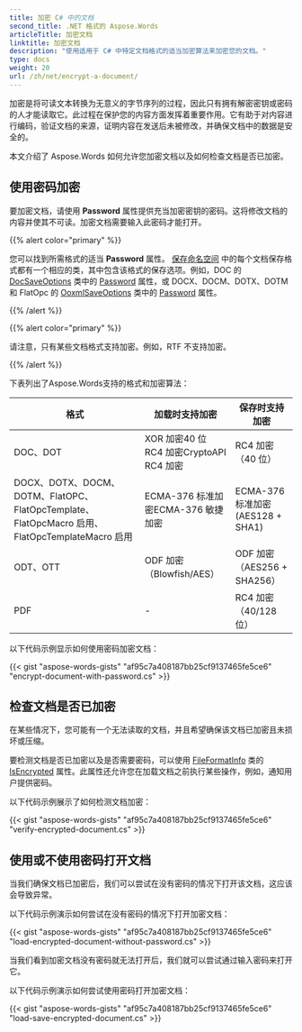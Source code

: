 ```yaml
---
title: 加密 C# 中的文档
second_title: .NET 格式的 Aspose.Words
articleTitle: 加密文档
linktitle: 加密文档
description: "使用适用于 C# 中特定文档格式的适当加密算法来加密您的文档。"
type: docs
weight: 20
url: /zh/net/encrypt-a-document/
---
```


加密是将可读文本转换为无意义的字节序列的过程，因此只有拥有解密密钥或密码的人才能读取它。此过程在保护您的内容方面发挥着重要作用。它有助于对内容进行编码，验证文档的来源，证明内容在发送后未被修改，并确保文档中的数据是安全的。

本文介绍了 Aspose.Words 如何允许您加密文档以及如何检查文档是否已加密。

## 使用密码加密

要加密文档，请使用 **Password** 属性提供充当加密密钥的密码。这将修改文档的内容并使其不可读。加密文档需要输入此密码才能打开。

{{% alert color="primary" %}}

您可以找到所需格式的适当 **Password** 属性。 [保存命名空间](https://reference.aspose.com/words/net/aspose.words.saving/) 中的每个文档保存格式都有一个相应的类，其中包含该格式的保存选项。例如，DOC 的 [DocSaveOptions](https://reference.aspose.com/words/net/aspose.words.saving/docsaveoptions/) 类中的 [Password](https://reference.aspose.com/words/net/aspose.words.saving/docsaveoptions/password/) 属性，或 DOCX、DOCM、DOTX、DOTM 和 FlatOpc 的 [OoxmlSaveOptions](https://reference.aspose.com/words/net/aspose.words.saving/ooxmlsaveoptions/) 类中的 [Password](https://reference.aspose.com/words/net/aspose.words.saving/ooxmlsaveoptions/password/) 属性。

{{% /alert %}}

{{% alert color="primary" %}}

请注意，只有某些文档格式支持加密。例如，RTF 不支持加密。

{{% /alert %}}

下表列出了Aspose.Words支持的格式和加密算法：

| 格式 |  加载时支持加密 |  保存时支持加密 |
|  ------------------------------------------------------------  |  -----------------------------------------------------------  |  --------------------------------------------  |
|  DOC、DOT |  XOR 加密40 位 RC4 加密CryptoAPI RC4 加密 |  RC4 加密（40 位） |
|  DOCX、DOTX、DOCM、DOTM、FlatOPC、FlatOpcTemplate、FlatOpcMacro 启用、FlatOpcTemplateMacro 启用 |  ECMA-376 标准加密ECMA-376 敏捷加密 |  ECMA-376 标准加密 (AES128 + SHA1) |
|  ODT、OTT |  ODF 加密（Blowfish/AES） |  ODF 加密（AES256 + SHA256） |
|  PDF |  -                                                            |  RC4 加密（40/128 位） |

以下代码示例显示如何使用密码加密文档：

{{< gist "aspose-words-gists" "af95c7a408187bb25cf9137465fe5ce6" "encrypt-document-with-password.cs" >}}

## 检查文档是否已加密

在某些情况下，您可能有一个无法读取的文档，并且希望确保该文档已加密且未损坏或压缩。

要检测文档是否已加密以及是否需要密码，可以使用 [FileFormatInfo](https://reference.aspose.com/words/net/aspose.words/fileformatinfo/) 类的 [IsEncrypted](https://reference.aspose.com/words/net/aspose.words/fileformatinfo/isencrypted/) 属性。此属性还允许您在加载文档之前执行某些操作，例如，通知用户提供密码。

以下代码示例展示了如何检测文档加密：

{{< gist "aspose-words-gists" "af95c7a408187bb25cf9137465fe5ce6" "verify-encrypted-document.cs" >}}

## 使用或不使用密码打开文档

当我们确保文档已加密后，我们可以尝试在没有密码的情况下打开该文档，这应该会导致异常。

以下代码示例演示如何尝试在没有密码的情况下打开加密文档：

{{< gist "aspose-words-gists" "af95c7a408187bb25cf9137465fe5ce6" "load-encrypted-document-without-password.cs" >}}

当我们看到加密文档没有密码就无法打开后，我们就可以尝试通过输入密码来打开它。

以下代码示例演示如何尝试使用密码打开加密文档：

{{< gist "aspose-words-gists" "af95c7a408187bb25cf9137465fe5ce6" "load-save-encrypted-document.cs" >}}
